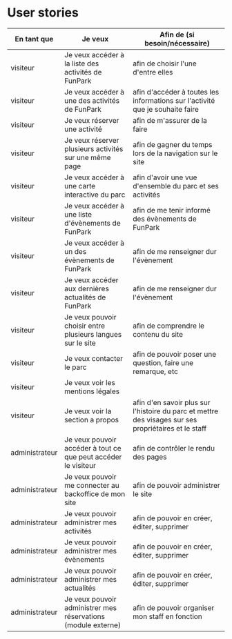 # User stories


| En tant que | Je veux | Afin de (si besoin/nécessaire) |
|--|--|--|
| visiteur | Je veux accéder à la liste des activités de FunPark | afin de choisir l'une d'entre elles |
| visiteur | Je veux accéder à une des activités de FunPark | afin d'accéder à toutes les informations sur l'activité que je souhaite faire |
| visiteur | Je veux réserver une activité | afin de m'assurer de la faire |
| visiteur | Je veux réserver plusieurs activités sur une même page | afin de gagner du temps lors de la navigation sur le site  |
| visiteur | Je veux accéder à une carte interactive du parc | afin d'avoir une vue d'ensemble du parc et ses activités |
| visiteur | Je veux accéder à une liste d'évènements de FunPark | afin de me tenir informé des évènements de FunPark |
| visiteur | Je veux accéder à un des évènements de FunPark | afin de me renseigner dur l'évènement |
| visiteur | Je veux accéder aux dernières actualités de FunPark | afin de me renseigner dur l'évènement |
| visiteur | Je veux pouvoir choisir entre plusieurs langues sur le site | afin de comprendre le contenu du site  |
| visiteur | Je veux contacter le parc | afin de pouvoir poser une question, faire une remarque, etc |
| visiteur | Je veux voir les mentions légales | |
| visiteur | Je veux voir la section a propos | afin d'en savoir plus sur l'histoire du parc et mettre des visages sur ses propriétaires et le staff |
| administrateur | Je veux pouvoir accéder à tout ce que peut accéder le visiteur | afin de contrôler le rendu des pages |
| administrateur | Je veux pouvoir me connecter au backoffice de mon site | afin de pouvoir administrer le site |
| administrateur | Je veux pouvoir administrer mes activités | afin de pouvoir en créer, éditer, supprimer |
| administrateur | Je veux pouvoir administrer mes évènements | afin de pouvoir en créer, éditer, supprimer |
| administrateur | Je veux pouvoir administrer mes actualités | afin de pouvoir en créer, éditer, supprimer |
| administrateur | Je veux pouvoir administrer mes réservations (module externe)| afin de pouvoir organiser mon staff en fonction |